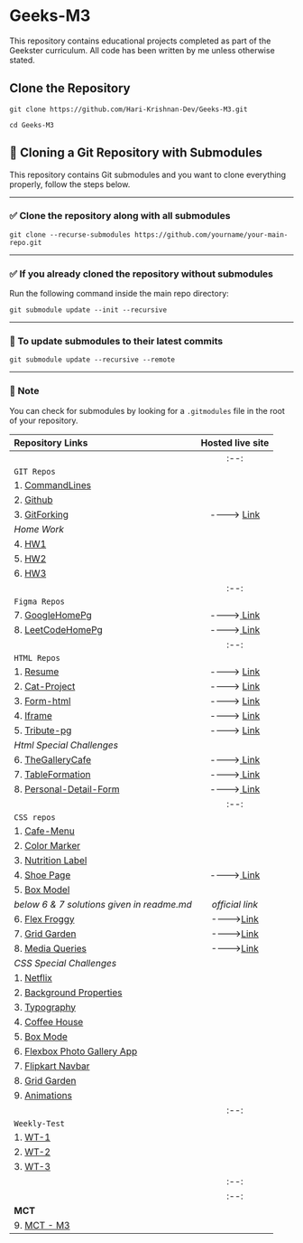 # Geeks-M3

This repository contains educational projects completed as part of the Geekster curriculum. All code has been written by me unless otherwise stated.

## Clone the Repository

    git clone https://github.com/Hari-Krishnan-Dev/Geeks-M3.git

    cd Geeks-M3
    
## 🧾 Cloning a Git Repository with Submodules

This repository contains Git submodules and you want to clone everything properly, follow the steps below.

---

### ✅ Clone the repository along with all submodules

    git clone --recurse-submodules https://github.com/yourname/your-main-repo.git

---

### ✅  If you already cloned the repository without submodules

Run the following command inside the main repo directory:

    git submodule update --init --recursive

---

### 🔁 To update submodules to their latest commits

    git submodule update --recursive --remote

---

### 📌 Note

You can check for submodules by looking for a `.gitmodules` file in the root of your repository.

|**Repository Links**                 |    **Hosted live site**                                                          |
|:----------------------------------------------|:--------------------------------------------------------------------------------:|
|                                              |                                :--:|
|`GIT Repos`|
| 1. [CommandLines](./01-Git/1-CommandLines/)                   |                                |
| 2. [Github](./01-GIT/2-Github/)              | 
| 3. [GitForking](./01-GIT/3-GitForking/)              | ----> [Link](https://statuesque-creponne-81fcba.netlify.app/)
|*Home Work*|
| 4. [HW1](./01-GIT/4-GitBasicHW1/)              | 
| 5. [HW2](./01-GIT/5-GitHW2/)              | 
| 6. [HW3](./01-GIT/6-GitHW3/)              |
| |:--:|  
|`Figma Repos`|
| 7. [GoogleHomePg](./02-Figma/1-GoogleHmPg/)              | ---->[ Link](https://www.figma.com/proto/NOpbcE32FBt2WNZT7Wj4yV/GoogleHomePg?node-id=0-1&t=MaQBr7VS9PVpp8b3-1)|
| 8. [LeetCodeHomePg](./02-Figma/2-LeetCodeHmPg/)              | ---->[ Link](https://www.figma.com/proto/9K9g64sOraSAmp0Qrv2Lz5/LeecodeHmPg?page-id=0%3A1&node-id=4-2&p=f&viewport=9%2C326%2C0.53&t=CasOVWOf3tsxymlC-1&scaling=min-zoom&content-scaling=fixed)|
||:--:|
|`HTML Repos`|
| 1. [Resume](./03-HTML/1-Resume-Html/)                   | ----> [Link](https://resumeofhari.netlify.app/)                               |
| 2. [Cat-Project](./03-HTML/2-Cat-Project/)              | ----> [Link](https://cat-projects.netlify.app/)                                |
| 3. [Form-html](./03-HTML/3-Form-Html/)                   | ----> [ Link](https://formsimplee.netlify.app/)                                   |
| 4. [Iframe](./03-HTML/4-iframe/)                        | ----> [ Link](https://relaxed-lamington-851276.netlify.app/)                     |
| 5. [Tribute-pg](./03-HTML/5-tribute-pg/)                | ----> [ Link](https://splendid-cannoli-368d87.netlify.app/)                      |
|*Html Special Challenges*           |
| 6. [TheGalleryCafe](./03-HTML/6-theGalleryCafe/)        | ---->[ Link](https://curious-entremet-a6b227.netlify.app/)                      |
| 7. [TableFormation](./03-HTML/7-TableFormation/)        | ---->[ Link](https://tableformation.netlify.app/)                               |
| 8. [Personal-Detail-Form](./03-HTML/8-Personal-Detail-Form/) | ---->[ Link](https://personal-detail-form.netlify.app/)     |
||:--:|
|`CSS repos`|
| 1. [Cafe-Menu]()              |
| 2. [Color Marker]()              |
| 3. [Nutrition Label]()              |
| 4. [Shoe Page](./04-CSS/4-shoePage/)              | ---->[ Link](https://shoepageco.netlify.app/) |
| 5. [Box Model]()              |
|*below 6 & 7 solutions given in readme.md*| *official link*|
| 6. [Flex Froggy](./04-CSS/6-FlexFroggy/)              | ---->[Link](https://flexboxfroggy.com/) |
| 7. [Grid Garden](./04-CSS/8-GridGarden/)              | ---->[Link](https://codepip.com/games/grid-garden/)               |
| 8. [Media Queries](./04-CSS/9-MediaQuery/)              | ---->[Link]() |
| *CSS Special Challenges*|
| 1. [Netflix]()              |
| 2. [Background Properties]()              |
| 3. [Typography]()              |  
| 4. [Coffee House]()              |
| 5. [Box Mode]()              |
| 6. [Flexbox Photo Gallery App]()              |
| 7. [Flipkart Navbar]()              |
| 8. [Grid Garden](./04-CSS/8-GridGarden/)              |
| 9. [Animations]()              |
|            |:--:|
|`Weekly-Test`|
| 1. [WT-1](./05-WeeklyTest/1-WT/)              |
| 2. [WT-2](./05-WeeklyTest/2-WT/)              |
| 3. [WT-3](./05-WeeklyTest/3-WT/)              |
||:--:|
||:--:|
|**MCT**|
| 9. [MCT - M3](./06-MCT/)              |



